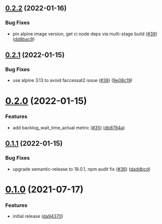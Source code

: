 ## [0.2.2](https://github.com/teacherspayteachers/linux-audit-exporter/compare/v0.2.1...v0.2.2) (2022-01-16)


### Bug Fixes

* pin alpine image version, get ci node deps via multi-stage build ([#39](https://github.com/teacherspayteachers/linux-audit-exporter/issues/39)) ([dd8bac9](https://github.com/teacherspayteachers/linux-audit-exporter/commit/dd8bac9d7399dfd99017c9223c7017bab3abf54d))

## [0.2.1](https://github.com/teacherspayteachers/linux-audit-exporter/compare/v0.2.0...v0.2.1) (2022-01-15)


### Bug Fixes

* use alpine 3.13 to avoid faccessat2 issue ([#38](https://github.com/teacherspayteachers/linux-audit-exporter/issues/38)) ([9e08c19](https://github.com/teacherspayteachers/linux-audit-exporter/commit/9e08c1949eb2f09305e913ae4391721abb7186f4))

# [0.2.0](https://github.com/teacherspayteachers/linux-audit-exporter/compare/v0.1.1...v0.2.0) (2022-01-15)


### Features

* add backlog_wait_time_actual metric ([#35](https://github.com/teacherspayteachers/linux-audit-exporter/issues/35)) ([db8784a](https://github.com/teacherspayteachers/linux-audit-exporter/commit/db8784a45160e182603b8f98c88b76ec3694afab))

## [0.1.1](https://github.com/teacherspayteachers/linux-audit-exporter/compare/v0.1.0...v0.1.1) (2022-01-15)


### Bug Fixes

* upgrade semantic-release to 18.0.1, npm audit fix ([#36](https://github.com/teacherspayteachers/linux-audit-exporter/issues/36)) ([daddbcd](https://github.com/teacherspayteachers/linux-audit-exporter/commit/daddbcd3afda2dd51676f2c6d80e884fa6e00926))

# [0.1.0](https://github.com/teacherspayteachers/linux-audit-exporter/compare/v0.0.0...v0.1.0) (2021-07-17)


### Features

* initial release ([da94370](https://github.com/teacherspayteachers/linux-audit-exporter/commit/da94370b9cb1038b2c01a522c45c0c5c09a7a83e))

